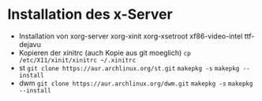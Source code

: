 # Installation des x-Server
* Installation von xorg-server xorg-xinit xorg-xsetroot xf86-video-intel ttf-dejavu
* Kopieren der xinitrc (auch Kopie aus git moeglich)
`cp /etc/X11/xinit/xinitrc ~/.xinitrc`
* st
`git clone https://aur.archlinux.org/st.git`
`makepkg -s`
`makepkg --install`
* dwm
`git clone https://aur.archlinux.org/dwm.git`
`makepkg -s`
`makepkg --install`
